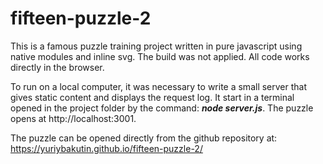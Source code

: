 fifteen-puzzle-2
================
This is a famous puzzle training project written in pure javascript using native modules and inline svg. The build was not applied. All code works directly in the browser.

To run on a local computer, it was necessary to write a small server that gives static content and displays the request log. It start in a terminal opened in the project folder by the command: ___node server.js___. The puzzle opens at http://localhost:3001.

The puzzle can be opened directly from the github repository at: https://yuriybakutin.github.io/fifteen-puzzle-2/